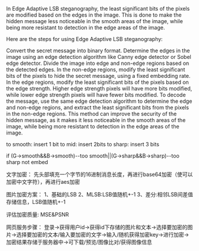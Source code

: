 In Edge Adaptive LSB steganography, the least significant bits of the pixels are modified based on the edges in the
image. This is done to make the hidden message less noticeable in the smooth areas of the image, while being more
resistant to detection in the edge areas of the image.

Here are the steps for using Edge Adaptive LSB steganography:

Convert the secret message into binary format. Determine the edges in the image using an edge detection algorithm like
Canny edge detector or Sobel edge detector. Divide the image into edge and non-edge regions based on the detected edges.
In the non-edge regions, modify the least significant bits of the pixels to hide the secret message, using a fixed
embedding rate. In the edge regions, modify the least significant bits of the pixels based on the edge strength. Higher
edge strength pixels will have more bits modified, while lower edge strength pixels will have fewer bits modified. To
decode the message, use the same edge detection algorithm to determine the edge and non-edge regions, and extract the
least significant bits from the pixels in the non-edge regions. This method can improve the security of the hidden
message, as it makes it less noticeable in the smooth areas of the image, while being more resistant to detection in the
edge areas of the image.

to smooth: insert 1 bit to mid: insert 2bits to sharp: insert 3 bits

if (G->smooth&&B->smooth)--too smooth||(G->sharp&&B->sharp)--too sharp
        not embed

文字加密： 先头部填充一个字节的16进制消息长度，再进行base64加密（使可以加密中文字符），再进行aes加密

图片加密方案： 1、基础的LSB 2、MLSB:LSB值随机+-1 3、差分:相邻LSB间差值存储信息，LSB值随机+-1

评估加密质量:
MSE&PSNR

网页服务步骤： 登录->获得用户id->获得id下存储的图片和文本->选择要加密的图片->选择要加密的文本/输入要加密的文字->输入/随机获得加密key->进行加密->加密结果存储于服务器中->可下载/预览/图像比对/获得图像信息